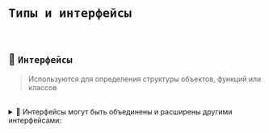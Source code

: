 # `Типы и интерфейсы`

<br>

## 🚩 `Интерфейсы` 
>Используются для определения структуры объектов, функций или классов

<br>

<details>
<summary>🔹 Интерфейсы могут быть объединены и расширены другими интерфейсами:</summary>

<br>

Могут быть расширены через `extends` 👇

```typescript
interface User {
  name: string
}

interface Developer {
  direction: string
}

interface Student extends User, Developer {
  // 👉🏼 name: string будет унаследованно  
  // 👉🏼 direction: string будет унаследованно  
  age: number
}
```
Могут быть объединены в тип путем использования оператора `&` (пересечение) 👇

```typescript
interface X {
    commonProp: string;
    uniqueX: number;
}

interface Y {
    commonProp: string;
    uniqueY: boolean;
}

type XY = X & Y;
```

<br>

 Интерфейсы с одинаковым названием дополняют друг друга  👇
```typescript
interface User {
  name: string
}

interface User {
  age: number
}

const user:User = {
  name: 'Jon',
  age: 22
}
```

<br>

</details>


